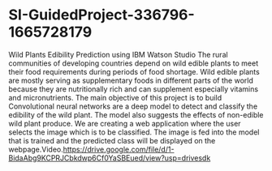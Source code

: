 # SI-GuidedProject-336796-1665728179
Wild Plants Edibility Prediction using IBM Watson Studio
The rural communities of developing countries depend on wild edible plants to meet their food requirements during periods of food shortage. Wild edible plants are mostly serving as supplementary foods in different parts of the world because they are nutritionally rich and can supplement especially vitamins and micronutrients. The main objective of this project is to build Convolutional neural networks are a deep model to detect and classify the edibility of the wild plant. The model also suggests the effects of non-edible wild plant produce.
We are creating a web application where the user selects the image which is to be classified. The image is fed into the model that is trained and the predicted class will be displayed on the webpage.Video.https://drive.google.com/file/d/1-BidaAbg9KCPRJCbkdwp6Cf0YaSBEued/view?usp=drivesdk
